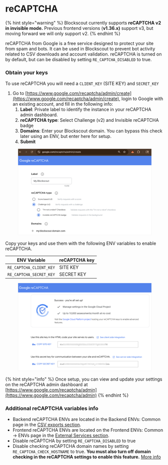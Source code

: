 # reCAPTCHA

{% hint style="warning" %}
Blockscout currently supports **reCAPTCHA v2 in invisible mode.** Previous frontend versions (**v1.36.x)** support v3, but moving forward we will only support v2.&#x20;
{% endhint %}

reCAPTCHA from Google is a free service designed to protect your site from spam and bots.  It can be used in Blockscout to prevent bot activity related to CSV downloads and account validation.  reCAPTCHA is turned on by default, but can be disabled by setting `RE_CAPTCHA_DISABLED` to true.

### Obtain your keys

To use reCAPTCHA you will need a `CLIENT_KEY` (SITE KEY) and `SECRET_KEY`&#x20;

1. Go to [https://www.google.com/recaptcha/admin/create](https://www.google.com/recaptcha/admin/create), login to Google with an existing account, and fill in the following info:
   1. **Label**: Private label to identify the instance in your reCAPTCHA admin dashboard.
   2. **reCAPTCHA type**: Select Challenge (v2) and Invisible reCAPTCHA badge
   3. **Domains**: Enter your Blockscout domain. You can bypass this check later using an ENV, but enter here for setup.
   4. **Submit**

<figure><img src="../../.gitbook/assets/recaptcha-1.png" alt=""><figcaption></figcaption></figure>

Copy your keys and use them with the following ENV variables to enable reCAPTCHA.

| ENV Variable            | reCAPTCHA key |
| ----------------------- | ------------- |
| `RE_CAPTCHA_CLIENT_KEY` | SITE KEY      |
| `RE_CAPTCHA_SECRET_KEY` | SECRET KEY    |

<figure><img src="../../.gitbook/assets/recaptcha-2.png" alt=""><figcaption></figcaption></figure>

{% hint style="info" %}
Once setup, you can view and update your settings on the reCAPTCHA admin dashboard at [https://www.google.com/recaptcha/admin](https://www.google.com/recaptcha/admin)
{% endhint %}

### Additional reCAPTCHA variables info

* Backend reCAPTCHA ENVs are located in the  Backend ENVs: Common page in the [CSV exports section](../env-variables/backend-env-variables.md#csv-export).
* Frontend  reCAPTCHA ENVs are located on the Frontend ENVs: Common -> ENVs page in the [External Services section](../env-variables/frontend-common-envs/envs.md#external-services-configuration).
* Disable reCAPTCHA by setting `RE_CAPTCHA_DISABLED` to true
* Disable checking reCAPTCHA domain names by setting `RE_CAPTCHA_CHECK_HOSTNAME` to true. **You must also turn off domain checking in the reCAPTCHA settings to enable this feature.** [More info](https://developers.google.com/recaptcha/docs/domain_validation)&#x20;
